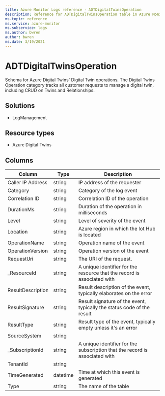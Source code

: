 ```yaml
---
title: Azure Monitor Logs reference - ADTDigitalTwinsOperation
description: Reference for ADTDigitalTwinsOperation table in Azure Monitor Logs.
ms.topic: reference
ms.service: azure-monitor
ms.subservice: logs
ms.author: bwren
author: bwren
ms.date: 3/19/2021
---
```


# ADTDigitalTwinsOperation

 Schema for Azure Digital Twins' Digital Twin operations. The Digital Twins Operation category tracks all customer requests to manage a digital twin, including CRUD on Twins and Relationships.

## Solutions

- LogManagement
## Resource types

- Azure Digital Twins




## Columns

|Column|Type|Description|
|---|---|---|
|Caller IP Address|string|IP address of the requester|
|Category|string|Category of the log event|
|Correlation ID|string|Correlation ID of the operation|
|DurationMs|string|Duration of the operation in milliseconds|
|Level|string|Level of severity of the event|
|Location|string|Azure region in which the Iot Hub is located|
|OperationName|string|Operation name of the event|
|OperationVersion|string|Operation version of the event|
|RequestUri|string|The URI of the request.|
|_ResourceId|string|A unique identifier for the resource that the record is associated with|
|ResultDescription|string|Result description of the event, typically elaborates on the error|
|ResultSignature|string|Result signature of the event, typically the status code of the result|
|ResultType|string|Result type of the event, typically empty unless it's an error|
|SourceSystem|string||
|_SubscriptionId|string|A unique identifier for the subscription that the record is associated with|
|TenantId|string||
|TimeGenerated|datetime|Time at which this event is generated|
|Type|string|The name of the table|
